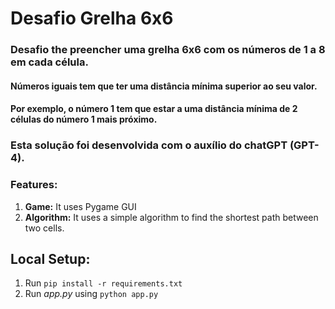 # Desafio Grelha 6x6

### Desafio the preencher uma grelha 6x6 com os números de 1 a 8 em cada célula.
#### Números iguais tem que ter uma distância mínima superior ao seu valor.
#### Por exemplo, o número 1 tem que estar a uma distância mínima de 2 células do número 1 mais próximo.

### Esta solução foi desenvolvida com o auxílio do chatGPT (GPT-4).

### Features:
1. **Game:** It uses Pygame GUI
2. **Algorithm:** It uses a simple algorithm to find the shortest path between two cells.

## Local Setup:
 1. Run `pip install -r requirements.txt`
 2. Run *app.py* using `python app.py`